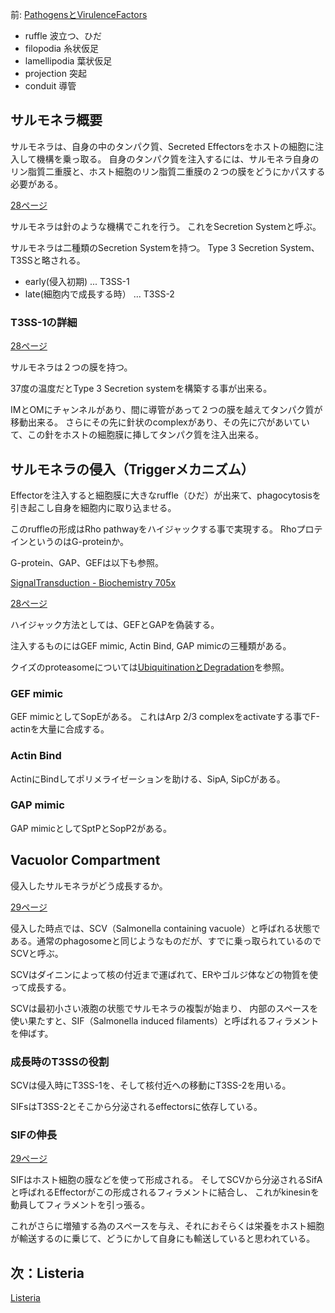 前: [PathogensとVirulenceFactors](Pathogens%E3%81%A8VirulenceFactors)

- ruffle 波立つ、ひだ
- filopodia 糸状仮足
- lamellipodia 葉状仮足
- projection 突起
- conduit 導管

## サルモネラ概要

サルモネラは、自身の中のタンパク質、Secreted Effectorsをホストの細胞に注入して機構を乗っ取る。
自身のタンパク質を注入するには、サルモネラ自身のリン脂質二重膜と、ホスト細胞のリン脂質二重膜の２つの膜をどうにかパスする必要がある。

[28ページ](https://karino2.github.io/ImageGallery/CellBiology706x3.html#lg=1&slide=27)

サルモネラは針のような機構でこれを行う。
これをSecretion Systemと呼ぶ。

サルモネラは二種類のSecretion Systemを持つ。
Type 3 Secretion System、T3SSと略される。

- early(侵入初期) ... T3SS-1
- late(細胞内で成長する時） ... T3SS-2

### T3SS-1の詳細

[28ページ](https://karino2.github.io/ImageGallery/CellBiology706x3.html#lg=1&slide=27)

サルモネラは２つの膜を持つ。

37度の温度だとType 3 Secretion systemを構築する事が出来る。

IMとOMにチャンネルがあり、間に導管があって２つの膜を越えてタンパク質が移動出来る。
さらにその先に針状のcomplexがあり、その先に穴があいていて、この針をホストの細胞膜に挿してタンパク質を注入出来る。

## サルモネラの侵入（Triggerメカニズム）

Effectorを注入すると細胞膜に大きなruffle（ひだ）が出来て、phagocytosisを引き起こし自身を細胞内に取り込ませる。

このruffleの形成はRho pathwayをハイジャックする事で実現する。
RhoプロテインというのはG-proteinか。

G-protein、GAP、GEFは以下も参照。

[SignalTransduction - Biochemistry 705x](https://karino2.github.io/Biochemistry705x/SignalTransduction)

[28ページ](https://karino2.github.io/ImageGallery/CellBiology706x3.html#lg=1&slide=27)

ハイジャック方法としては、GEFとGAPを偽装する。

注入するものにはGEF mimic, Actin Bind, GAP mimicの三種類がある。

クイズのproteasomeについては[UbiquitinationとDegradation](Ubiquitination%E3%81%A8Degradation)を参照。

### GEF mimic

GEF mimicとしてSopEがある。
これはArp 2/3 complexをactivateする事でF-actinを大量に合成する。

### Actin Bind

ActinにBindしてポリメライゼーションを助ける、SipA, SipCがある。

### GAP mimic

GAP mimicとしてSptPとSopP2がある。

## Vacuolor Compartment

侵入したサルモネラがどう成長するか。

[29ページ](https://karino2.github.io/ImageGallery/CellBiology706x3.html#lg=1&slide=28)

侵入した時点では、SCV（Salmonella containing vacuole）と呼ばれる状態である。通常のphagosomeと同じようなものだが、すでに乗っ取られているのでSCVと呼ぶ。

SCVはダイニンによって核の付近まで運ばれて、ERやゴルジ体などの物質を使って成長する。

SCVは最初小さい液胞の状態でサルモネラの複製が始まり、
内部のスペースを使い果たすと、SIF（Salmonella induced filaments）と呼ばれるフィラメントを伸ばす。

### 成長時のT3SSの役割

SCVは侵入時にT3SS-1を、そして核付近への移動にT3SS-2を用いる。

SIFsはT3SS-2とそこから分泌されるeffectorsに依存している。

### SIFの伸長

[29ページ](https://karino2.github.io/ImageGallery/CellBiology706x3.html#lg=1&slide=28)

SIFはホスト細胞の膜などを使って形成される。
そしてSCVから分泌されるSifAと呼ばれるEffectorがこの形成されるフィラメントに結合し、
これがkinesinを動員してフィラメントを引っ張る。

これがさらに増殖する為のスペースを与え、それにおそらくは栄養をホスト細胞が輸送するのに乗じて、どうにかして自身にも輸送していると思われている。

## 次：Listeria

[Listeria](Listeria)

